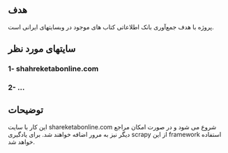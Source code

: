 ## هدف
 پروژه با هدف جمع‌آوری بانک اطلاعاتی کتاب های موجود در وبسایتهای ایرانی است.

## سایتهای مورد نظر
### 1- shahreketabonline.com
### 2- ...

## توضیحات
این کار با سایت shareketabonline.com شروع می شود و در صورت امکان مراجع دیگر نیز به مرور اضافه خواهند شد.
برای یادگیری scrapy از این framework استفاده خواهد شد.




